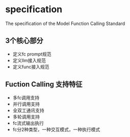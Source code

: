 # specification
The specification of the Model Function Calling Standard
## 3个核心部分
- 定义fc prompt规范
- 定义llm接入规范
- 定义func接入规范

## Fuction Calling 支持特征
- 多fc调用支持
- 并行调用支持
- 全双工通讯支持
- 多轮调用支持
- fc流式输出执行
- fc分2种类型，一种交互模式，一种执行模式